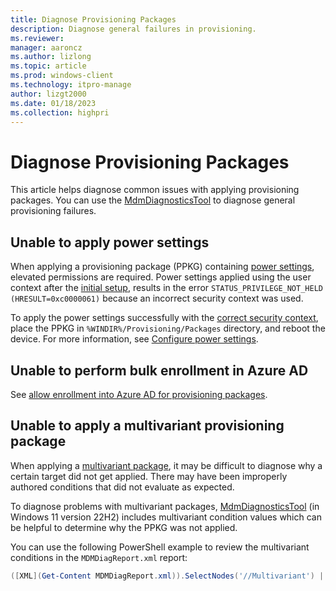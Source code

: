 ```yaml
---
title: Diagnose Provisioning Packages
description: Diagnose general failures in provisioning.
ms.reviewer: 
manager: aaroncz
ms.author: lizlong 
ms.topic: article
ms.prod: windows-client
ms.technology: itpro-manage
author: lizgt2000
ms.date: 01/18/2023
ms.collection: highpri
---
```


# Diagnose Provisioning Packages

This article helps diagnose common issues with applying provisioning packages. You can use the [MdmDiagnosticsTool](/windows/client-management/diagnose-mdm-failures-in-windows-10) to diagnose general provisioning failures.

## Unable to apply power settings

When applying a provisioning package (PPKG) containing [power settings](/windows-hardware/customize/power-settings/update-power-settings), elevated permissions are required. Power settings applied using the user context after the [initial setup](/windows/configuration/provisioning-packages/provisioning-apply-package#after-initial-setup), results in the error `STATUS_PRIVILEGE_NOT_HELD (HRESULT=0xc0000061)` because an incorrect security context was used.

To apply the power settings successfully with the [correct security context](/windows/win32/services/localsystem-account), place the PPKG in `%WINDIR%/Provisioning/Packages` directory, and reboot the device. For more information, see [Configure power settings](/windows-hardware/customize/power-settings/configure-power-settings).

## Unable to perform bulk enrollment in Azure AD

See [allow enrollment into Azure AD for provisioning packages](https://techcommunity.microsoft.com/t5/intune-customer-success/bulk-join-a-windows-device-to-azure-ad-and-microsoft-endpoint/ba-p/2381400).

<!--
TODO: @Harrison Chotzen 
-->

## Unable to apply a multivariant provisioning package

When applying a [multivariant package](/windows/configuration/provisioning-packages/provisioning-multivariant), it may be difficult to diagnose why a certain target did not get applied. There may have been improperly authored conditions that did not evaluate as expected.

To diagnose problems with multivariant packages, [MdmDiagnosticsTool](/windows/client-management/diagnose-mdm-failures-in-windows-10) (in Windows 11 version 22H2) includes multivariant condition values which can be helpful to determine why the PPKG was not applied.

You can use the following PowerShell example to review the multivariant conditions in the `MDMDiagReport.xml` report:

```powershell
([XML](Get-Content MDMDiagReport.xml)).SelectNodes('//Multivariant') | Select -ExpandProperty Condition
```
